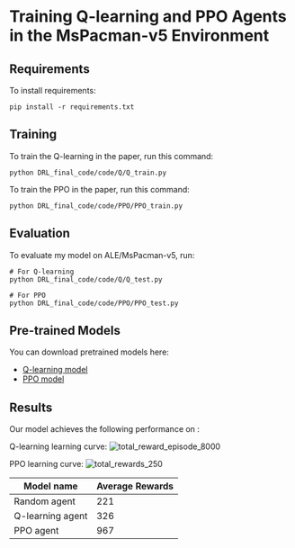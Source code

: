 # Training Q-learning and PPO Agents in the MsPacman-v5 Environment

## Requirements

To install requirements:

```setup
pip install -r requirements.txt
```

## Training

To train the Q-learning in the paper, run this command:

```train
python DRL_final_code/code/Q/Q_train.py
```

To train the PPO in the paper, run this command:

```train
python DRL_final_code/code/PPO/PPO_train.py
```


## Evaluation

To evaluate my model on ALE/MsPacman-v5, run:

```eval
# For Q-learning
python DRL_final_code/code/Q/Q_test.py

# For PPO
python DRL_final_code/code/PPO/PPO_test.py
```


## Pre-trained Models

You can download pretrained models here:

- [Q-learning model](https://github.com/Flora-Liao/DRL_final_MsPacman/blob/main/DRL_final_code/code/Q/data/ckpt_episode_8000.pt)
- [PPO model](https://github.com/Flora-Liao/DRL_final_MsPacman/blob/main/DRL_final_code/code/PPO/data/mspacman_249.pkl)


## Results

Our model achieves the following performance on :

Q-learning learning curve:
![total_reward_episode_8000](https://github.com/Flora-Liao/DRL_final_MsPacman/assets/92087054/7c72a9ea-a914-45af-adc2-0e1cf8aa11e2)

PPO learning curve:
![total_rewards_250](https://github.com/Flora-Liao/DRL_final_MsPacman/assets/92087054/1c618d58-5be3-46b1-919f-d5d737bf33f8)


| Model name         | Average Rewards  | 
| ------------------ |---------------- | 
| Random agent   |    221        |  
| Q-learning agent   |     326        |   
|PPO agent  |     967         |   



